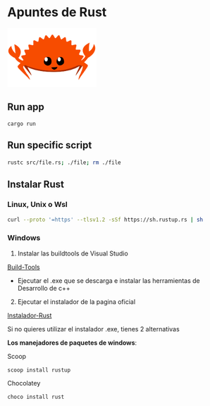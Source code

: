 # Apuntes de Rust 

<img src=".\assets\rustacean-flat-happy.svg" width="40%" alt="ferris-rust-mascot">

## Run app

```
cargo run
```

## Run specific script

```sh
rustc src/file.rs; ./file; rm ./file
```

## Instalar Rust 

### Linux, Unix o Wsl

```sh
curl --proto '=https' --tlsv1.2 -sSf https://sh.rustup.rs | sh
```

### Windows

1. Instalar las buildtools de Visual Studio 

[Build-Tools](https://visualstudio.microsoft.com/thank-you-downloading-visual-studio/?sku=BuildTools)

* Ejecutar el .exe que se descarga e instalar las herramientas de Desarrollo de c++

2. Ejecutar el instalador de la pagina oficial

[Instalador-Rust](https://www.rust-lang.org/tools/install)

Si no quieres utilizar el instalador .exe, tienes 2 alternativas

**Los manejadores de paquetes de windows**:
 
Scoop

```
scoop install rustup
```

Chocolatey

```
choco install rust
```